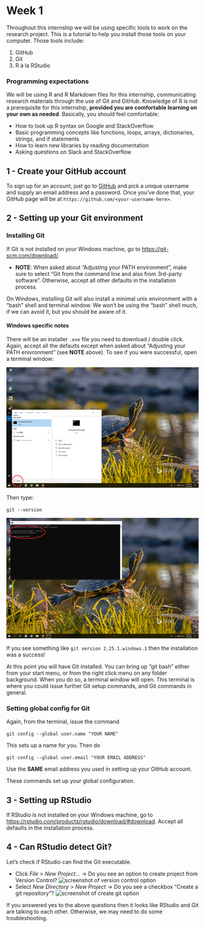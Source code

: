 Week 1
======

Throughout this internship we will be using specific tools to work on
the research project. This is a tutorial to help you install those tools
on your computer. Those tools include:

1.  GitHub
2.  Git
3.  R à la RStudio

### Programming expectations

We will be using R and R Markdown files for this internship,
communicating research materials through the use of Git and GitHub.
Knowledge of R is not a prerequisite for this internship, **provided you
are comfortable learning on your own as needed**. Basically, you should
feel comfortable:

-   How to look up R syntax on Google and StackOverflow
-   Basic programming concepts like functions, loops, arrays,
    dictionaries, strings, and if statements
-   How to learn new libraries by reading documentation
-   Asking questions on Slack and StackOverflow

1 - Create your GitHub account
------------------------------

To sign up for an account, just go to [GitHub](https://github.com) and
pick a unique username and supply an email address and a password. Once
you’ve done that, your GitHub page will be at
`https://github.com/<your-username-here>`.

2 - Setting up your Git environment
-----------------------------------

### Installing Git

If Git is not installed on your Windows machine, go to
<a href="https://git-scm.com/download/" class="uri">https://git-scm.com/download/</a>.

-   **NOTE**: When asked about “Adjusting your PATH environment”, make
    sure to select “Git from the command line and also from 3rd-party
    software”. Otherwise, accept all other defaults in the installation
    process.

On Windows, installing Git will also install a minimal unix environment
with a “bash” shell and terminal window. We won’t be using the “bash”
shell much, if we can avoid it, but you should be aware of it.

#### Windows specific notes

There will be an installer `.exe` file you need to download / double
click. Again, accept all the defaults except when asked about “Adjusting
your PATH enivronment” (see **NOTE** above). To see if you were
successful, open a terminal window:

![screenshot of terminal window](img/open_terminal_window.png)

Then type:

`git --version`

![screenshot of successful git install](img/git_installed.png)

If you see something like `git version 2.25.1.windows.1` then the
installation was a success!

At this point you will have Git installed. You can bring up “git bash”
either from your start menu, or from the right click menu on any folder
background. When you do so, a terminal window will open. This terminal
is where you could issue further Git setup commands, and Git commands in
general.

### Setting global config for Git

Again, from the terminal, issue the command

`git config --global user.name "YOUR NAME"`

This sets up a name for you. Then do

`git config --global user.email "YOUR EMAIL ADDRESS"`

Use the **SAME** email address you used in setting up your GitHub
account.

These commands set up your global configuration.

3 - Setting up RStudio
----------------------

If RStudio is not installed on your Windows machine, go to
<a href="https://rstudio.com/products/rstudio/download/#download" class="uri">https://rstudio.com/products/rstudio/download/#download</a>.
Accept all defaults in the installation process.

4 - Can RStudio detect Git?
---------------------------

Let’s check if RStudio can find the Git executable.

-   Click *File &gt; New Project…* -&gt; Do you see an option to create
    project from Version Control? ![screenshot of version control
    option](img/version_control_option.GIF)
-   Select *New Directory &gt; New Project* -&gt; Do you see a checkbox
    “Create a git repository”? ![screenshot of create git
    option](img/create_git_option.GIF)

If you answered yes to the above questions then it looks like RStudio
and Git are talking to each other. Otherwise, we may need to do some
troubleshooting.
